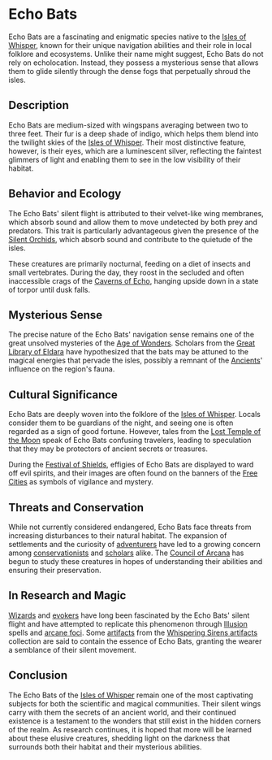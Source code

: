 # Echo Bats

Echo Bats are a fascinating and enigmatic species native to the [Isles of Whisper](Isles%20of%20Whisper.md), known for their unique navigation abilities and their role in local folklore and ecosystems. Unlike their name might suggest, Echo Bats do not rely on echolocation. Instead, they possess a mysterious sense that allows them to glide silently through the dense fogs that perpetually shroud the isles.

## Description

Echo Bats are medium-sized with wingspans averaging between two to three feet. Their fur is a deep shade of indigo, which helps them blend into the twilight skies of the [Isles of Whisper](Isles%20of%20Whisper.md). Their most distinctive feature, however, is their eyes, which are a luminescent silver, reflecting the faintest glimmers of light and enabling them to see in the low visibility of their habitat.

## Behavior and Ecology

The Echo Bats' silent flight is attributed to their velvet-like wing membranes, which absorb sound and allow them to move undetected by both prey and predators. This trait is particularly advantageous given the presence of the [Silent Orchids](Silent%20Orchids.md), which absorb sound and contribute to the quietude of the isles.

These creatures are primarily nocturnal, feeding on a diet of insects and small vertebrates. During the day, they roost in the secluded and often inaccessible crags of the [Caverns of Echo](Caverns%20of%20Echo.md), hanging upside down in a state of torpor until dusk falls.

## Mysterious Sense

The precise nature of the Echo Bats' navigation sense remains one of the great unsolved mysteries of the [Age of Wonders](Age%20of%20Wonders.md). Scholars from the [Great Library of Eldara](Great%20Library%20of%20Eldara.md) have hypothesized that the bats may be attuned to the magical energies that pervade the isles, possibly a remnant of the [Ancients](Ancients.md)' influence on the region's fauna.

## Cultural Significance

Echo Bats are deeply woven into the folklore of the [Isles of Whisper](Isles%20of%20Whisper.md). Locals consider them to be guardians of the night, and seeing one is often regarded as a sign of good fortune. However, tales from the [Lost Temple of the Moon](Lost%20Temple%20of%20the%20Moon.md) speak of Echo Bats confusing travelers, leading to speculation that they may be protectors of ancient secrets or treasures.

During the [Festival of Shields](Festival%20of%20Shields.md), effigies of Echo Bats are displayed to ward off evil spirits, and their images are often found on the banners of the [Free Cities](Free%20Cities.md) as symbols of vigilance and mystery.

## Threats and Conservation

While not currently considered endangered, Echo Bats face threats from increasing disturbances to their natural habitat. The expansion of settlements and the curiosity of [adventurers](adventurers.md) have led to a growing concern among [conservationists](conservationists.md) and [scholars](scholars.md) alike. The [Council of Arcana](Council%20of%20Arcana.md) has begun to study these creatures in hopes of understanding their abilities and ensuring their preservation.

## In Research and Magic

[Wizards](Wizards.md) and [evokers](evokers.md) have long been fascinated by the Echo Bats' silent flight and have attempted to replicate this phenomenon through [Illusion](Illusion.md) spells and [arcane foci](arcane%20foci.md). Some [artifacts](artifacts.md) from the [Whispering Sirens artifacts](Whispering%20Sirens%20artifacts.md) collection are said to contain the essence of Echo Bats, granting the wearer a semblance of their silent movement.

## Conclusion

The Echo Bats of the [Isles of Whisper](Isles%20of%20Whisper.md) remain one of the most captivating subjects for both the scientific and magical communities. Their silent wings carry with them the secrets of an ancient world, and their continued existence is a testament to the wonders that still exist in the hidden corners of the realm. As research continues, it is hoped that more will be learned about these elusive creatures, shedding light on the darkness that surrounds both their habitat and their mysterious abilities.